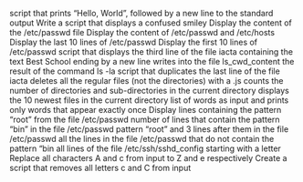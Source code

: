 script that prints “Hello, World”, followed by a new line to the standard output
Write a script that displays a confused smiley
Display the content of the /etc/passwd file
Display the content of /etc/passwd and /etc/hosts
Display the last 10 lines of /etc/passwd
Display the first 10 lines of /etc/passwd
script that displays the third line of the file iacta
containing the text Best School ending by a new line
writes into the file ls_cwd_content the result of the command ls -la
script that duplicates the last line of the file iacta
deletes all the regular files (not the directories) with a .js
counts the number of directories and sub-directories in the current directory
displays the 10 newest files in the current directory
list of words as input and prints only words that appear exactly once
Display lines containing the pattern “root” from the file /etc/passwd
number of lines that contain the pattern “bin” in the file /etc/passwd
pattern “root” and 3 lines after them in the file /etc/passwd
all the lines in the file /etc/passwd that do not contain the pattern “bin
all lines of the file /etc/ssh/sshd_config starting with a letter
Replace all characters A and c from input to Z and e respectively
Create a script that removes all letters c and C from input
